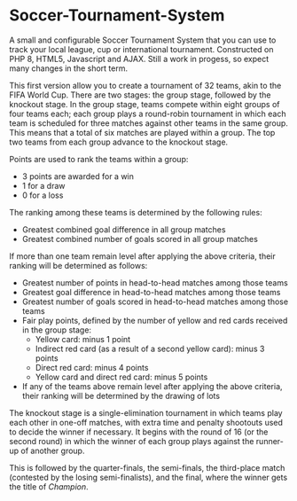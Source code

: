 # Soccer-Tournament-System
A small and configurable Soccer Tournament System that you can use to track your local league, cup or international tournament. Constructed on PHP 8, HTML5, Javascript and AJAX.
Still a work in progess, so expect many changes in the short term.

This first version allow you to create a tournament of 32 teams, akin to the FIFA World Cup. There are two stages: the group stage, followed by the knockout stage. In the group stage, teams compete within eight groups of four teams each; each group plays a round-robin tournament in which each team is scheduled for three matches against other teams in the same group. This means that a total of six matches are played within a group. The top two teams from each group advance to the knockout stage.

Points are used to rank the teams within a group: 

- 3 points are awarded for a win
- 1 for a draw
- 0 for a loss

The ranking among these teams is determined by the following rules:

- Greatest combined goal difference in all group matches
- Greatest combined number of goals scored in all group matches

If more than one team remain level after applying the above criteria, their ranking will be determined as follows:

- Greatest number of points in head-to-head matches among those teams
- Greatest goal difference in head-to-head matches among those teams
- Greatest number of goals scored in head-to-head matches among those teams
- Fair play points, defined by the number of yellow and red cards received in the group stage:
  - Yellow card: minus 1 point
  - Indirect red card (as a result of a second yellow card): minus 3 points
  - Direct red card: minus 4 points
  - Yellow card and direct red card: minus 5 points
- If any of the teams above remain level after applying the above criteria, their ranking will be determined by the drawing of lots

The knockout stage is a single-elimination tournament in which teams play each other in one-off matches, with extra time and penalty shootouts used to decide the winner if necessary. It begins with the round of 16 (or the second round) in which the winner of each group plays against the runner-up of another group.

This is followed by the quarter-finals, the semi-finals, the third-place match (contested by the losing semi-finalists), and the final, where the winner gets the title of *Champion*.
